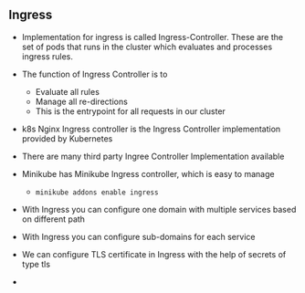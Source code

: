 ## Ingress

-   Implementation for ingress is called Ingress-Controller. These are the set of pods that runs in the cluster which evaluates and processes ingress rules.
-   The function of Ingress Controller is to
    -   Evaluate all rules
    -   Manage all re-directions
    -   This is the entrypoint for all requests in our cluster
-   k8s Nginx Ingress controller is the Ingress Controller implementation provided by Kubernetes
-   There are many third party Ingree Controller Implementation available
-   Minikube has Minikube Ingress controller, which is easy to manage
    -   ```minikube addons enable ingress```

-   With Ingress you can configure one domain with multiple services based on different path
-   With Ingress you can configure sub-domains for each service

-   We can configure TLS certificate in Ingress with the help of secrets of type tls
-   